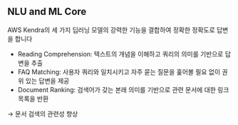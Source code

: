 ## NLU and ML Core

AWS Kendra의 세 가지 딥러닝 모델의 강력한 기능을 결합하여 정확한 정확도로 답변을 합니다

- Reading Comprehension: 텍스트의 개념을 이해하고 쿼리의 의미를 기반으로 답변을 추출
- FAQ Matching: 사용자 쿼리와 일치시키고 자주 묻는 질문을 훑어볼 필요 없이 권위 있는 답변을 제공
- Document Ranking: 검색어가 갖는 본래 의미를 기반으로 관련 문서에 대한 링크 목록을 반환

→ 문서 검색의 관련성 향상